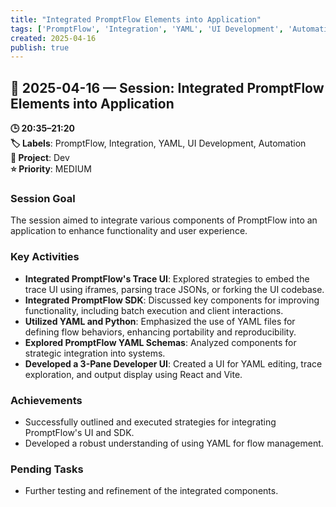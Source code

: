 ```yaml
---
title: "Integrated PromptFlow Elements into Application"
tags: ['PromptFlow', 'Integration', 'YAML', 'UI Development', 'Automation']
created: 2025-04-16
publish: true
---
```


## 📅 2025-04-16 — Session: Integrated PromptFlow Elements into Application

**🕒 20:35–21:20**  
**🏷️ Labels**: PromptFlow, Integration, YAML, UI Development, Automation  
**📂 Project**: Dev  
**⭐ Priority**: MEDIUM  


### Session Goal
The session aimed to integrate various components of PromptFlow into an application to enhance functionality and user experience.

### Key Activities
- **Integrated PromptFlow's Trace UI**: Explored strategies to embed the trace UI using iframes, parsing trace JSONs, or forking the UI codebase.
- **Integrated PromptFlow SDK**: Discussed key components for improving functionality, including batch execution and client interactions.
- **Utilized YAML and Python**: Emphasized the use of YAML files for defining flow behaviors, enhancing portability and reproducibility.
- **Explored PromptFlow YAML Schemas**: Analyzed components for strategic integration into systems.
- **Developed a 3-Pane Developer UI**: Created a UI for YAML editing, trace exploration, and output display using React and Vite.

### Achievements
- Successfully outlined and executed strategies for integrating PromptFlow's UI and SDK.
- Developed a robust understanding of using YAML for flow management.

### Pending Tasks
- Further testing and refinement of the integrated components.
